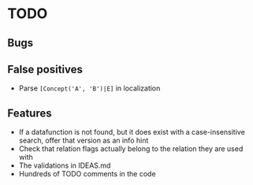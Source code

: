 # TODO

## Bugs

## False positives

* Parse `[Concept('A', 'B')|E]` in localization

## Features

* If a datafunction is not found, but it does exist with a case-insensitive search, offer that version as an info hint
* Check that relation flags actually belong to the relation they are used with
* The validations in IDEAS.md
* Hundreds of TODO comments in the code
